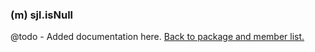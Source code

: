### (m) sjl.isNull
@todo - Added documentation here.
[Back to package and member list.](#packages-and-members)
